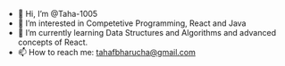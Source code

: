 - 👋 Hi, I’m @Taha-1005
- 👀 I’m interested in Competetive Programming, React and Java
- 🌱 I’m currently learning Data Structures and Algorithms and advanced concepts of React.
- 📫 How to reach me: tahafbharucha@gmail.com

<!---
Taha-1005/Taha-1005 is a ✨ special ✨ repository because its `README.md` (this file) appears on your GitHub profile.
You can click the Preview link to take a look at your changes.
--->
